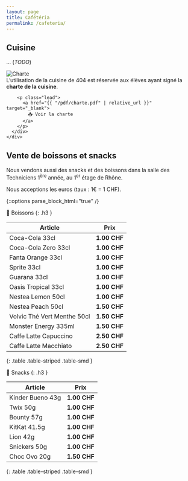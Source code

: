 ```yaml
---
layout: page
title: Cafétéria
permalink: /cafeteria/
---
```


## Cuisine
… (_TODO_)

<div class="card bg-light document-well">
  <div class="card-body">
    <div class="row align-items-center">
      <div class="col-md-3">
        <img src="{{ "/assets/charte.png" | relative_url }}" alt="Charte">
      </div>
      <div class="col-md-9">
        L’utilisation de la cuisine de 404 est réservée aux élèves ayant signé la <strong>charte de la cuisine</strong>.

        <p class="lead">
          <a href="{{ "/pdf/charte.pdf" | relative_url }}" target="_blank">
            📥 Voir la charte
          </a>
        </p>
      </div>
    </div>
  </div>
</div>

## Vente de boissons et snacks

Nous vendons aussi des snacks et des boissons dans la salle des Techniciens 1<sup>ère</sup> année, au 1<sup>er</sup> étage de Rhône.

Nous acceptions les euros (taux : 1€ = 1 CHF).

{::options parse_block_html="true" /}
<div class="row">
<div class="col-md">

  🥤 Boissons
  {: .h3 }

  | Article                     | Prix         |
  |-----------------------------|--------------|
  | Coca-Cola 33cl              | **1.00 CHF** |
  | Coca-Cola Zero 33cl         | **1.00 CHF** |
  | Fanta Orange 33cl           | **1.00 CHF** |
  | Sprite 33cl                 | **1.00 CHF** |
  | Guarana 33cl                | **1.00 CHF** |
  | Oasis Tropical 33cl         | **1.00 CHF** |
  | Nestea Lemon 50cl           | **1.00 CHF** |
  | Nestea Peach 50cl           | **1.50 CHF** |
  | Volvic Thé Vert Menthe 50cl | **1.50 CHF** |
  | Monster Energy 335ml        | **1.50 CHF** |
  | Caffe Latte Capuccino       | **2.50 CHF** |
  | Caffe Latte Macchiato       | **2.50 CHF** |
  {: .table .table-striped .table-smd }

</div>
<div class="col-md">

  🍫 Snacks
  {: .h3 }

  | Article                     | Prix         |
  |-----------------------------|--------------|
  | Kinder Bueno 43g            | **1.00 CHF** |
  | Twix 50g                    | **1.00 CHF** |
  | Bounty 57g                  | **1.00 CHF** |
  | KitKat 41.5g                | **1.00 CHF** |
  | Lion 42g                    | **1.00 CHF** |
  | Snickers 50g                | **1.00 CHF** |
  | Choc Ovo 20g                | **1.50 CHF** |
  {: .table .table-striped .table-smd }

</div>
</div>

